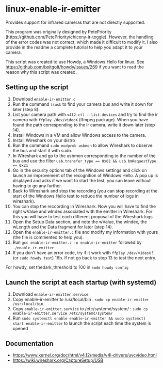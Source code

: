 # linux-enable-ir-emitter
Provides support for infrared cameras that are not directly supported.

This program was originally designed by PetePriority (https://github.com/PetePriority/chicony-ir-toggle). However, the handling of the error codes was not correct, which made it difficult to modify it.
I also provide in the readme a complete tutorial to help you adapt it to your camera.

This script was created to use Howdy, a Windows Hello for linux.
See <https://github.com/boltgolt/howdy/issues/269> if you want to read the reason why this script was created.

## Setting up the script
1. Download `enable-ir-emitter.c`
2. Run the command `lsusb` to find your camera bus and write it down for later (step 8).
3. List your camera path with `v4l2-ctl --list-devices` and try to find the ir camera with `ffplay /dev/videoX` (ffmpeg package).
When you have found the path corresponding to the ir camera, write it down later (step 14).
4. Install Windows in a VM and allow Windows access to the camera.
5. Install Wireshark on your distro
6. Run the command `sudo modprob usbmon` to allow Wireshark to observe the bus and start it with sudo.
8. In Wireshark and go to the usbmon corresponding to the number of the bus and use the filter `usb.transfer_type == 0x02 && usb.bmRequestType == 0x21`
9. Go in the security options tab of the Windows settings and click on launch an improvement of the recognition of Windows Hello. A pop up is displayed and asks if we want to start the test, you can leave without having to go any further.
10. Back to Wireshark and stop the recording (you can stop recording at the start of the Windows Hello test to reduce the number of logs in wireshark).
12. You can stop the reccording in Wireshark. Now you will have to find the right wValue and wIndex associated with the emitter in Wireshark. For this you will have to test each different proposal of the Wireshark logs.
13. Open the Setup Data section, and note the wValue, the wIndex, the wLength and the Data fragment for later (step 14).
14. Open the `enable-ir-emitter.c` file and modify my information with yours (the file is commented to help you).
15. Run `gcc enable-ir-emitter.c -o enable-ir-emitter` followed by `./enable-ir-emitter`
16. If you don't have an error code, try if it work with `ffplay /dev/videoX` ! (or `sudo howdy test`)
16b. If not go back to step 13 to test the next entry.

For howdy, set thedark_threshold to 100 in `sudo howdy config`

## Launch the script at each startup (with systemd)
1. Download `enable-ir-emitter.service`
2. Copy enable-ir-emitter to /usr/local/bin : `sudo cp enable-ir-emitter /usr/local/bin`
3. Copy `enable-ir-emitter.service` to /etc/systemd/system/ : `sudo cp enable-ir-emitter.service /etc/systemd/system/`
4. Run `sudo systemctl enable enable-ir-emitter && sudo systemctl start enable-ir-emitter` to launch the script each time the system is opened

## Documentation
* <https://www.kernel.org/doc/html/v4.12/media/v4l-drivers/uvcvideo.html>
* <https://wiki.wireshark.org/CaptureSetup/USB>
